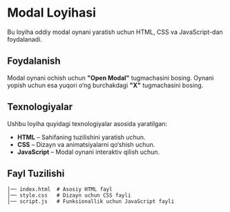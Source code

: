 # Modal Loyihasi

Bu loyiha oddiy modal oynani yaratish uchun HTML, CSS va JavaScript-dan foydalanadi.

## Foydalanish

Modal oynani ochish uchun **"Open Modal"** tugmachasini bosing. Oynani yopish uchun esa yuqori o‘ng burchakdagi **"X"** tugmachasini bosing.

## Texnologiyalar

Ushbu loyiha quyidagi texnologiyalar asosida yaratilgan:

- **HTML** – Sahifaning tuzilishini yaratish uchun.
- **CSS** – Dizayn va animatsiyalarni qo‘shish uchun.
- **JavaScript** – Modal oynani interaktiv qilish uchun.

## Fayl Tuzilishi

```plaintext
│── index.html  # Asosiy HTML fayl
│── style.css   # Dizayn uchun CSS fayli
│── script.js   # Funksionallik uchun JavaScript fayli
```
